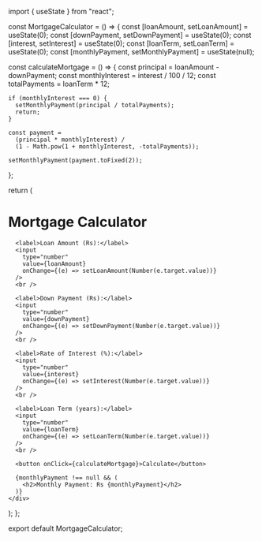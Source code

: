 import { useState } from "react";

const MortgageCalculator = () => {
  const [loanAmount, setLoanAmount] = useState(0);
  const [downPayment, setDownPayment] = useState(0);
  const [interest, setInterest] = useState(0);
  const [loanTerm, setLoanTerm] = useState(0);
  const [monthlyPayment, setMonthlyPayment] = useState(null);

  const calculateMortgage = () => {
    const principal = loanAmount - downPayment;
    const monthlyInterest = interest / 100 / 12;
    const totalPayments = loanTerm * 12;

    if (monthlyInterest === 0) {
      setMonthlyPayment(principal / totalPayments);
      return;
    }

    const payment =
      (principal * monthlyInterest) /
      (1 - Math.pow(1 + monthlyInterest, -totalPayments));

    setMonthlyPayment(payment.toFixed(2));
  };

  return (
    <div>
      <h1>Mortgage Calculator</h1>

      <label>Loan Amount (Rs):</label>
      <input
        type="number"
        value={loanAmount}
        onChange={(e) => setLoanAmount(Number(e.target.value))}
      />
      <br />

      <label>Down Payment (Rs):</label>
      <input
        type="number"
        value={downPayment}
        onChange={(e) => setDownPayment(Number(e.target.value))}
      />
      <br />

      <label>Rate of Interest (%):</label>
      <input
        type="number"
        value={interest}
        onChange={(e) => setInterest(Number(e.target.value))}
      />
      <br />

      <label>Loan Term (years):</label>
      <input
        type="number"
        value={loanTerm}
        onChange={(e) => setLoanTerm(Number(e.target.value))}
      />
      <br />

      <button onClick={calculateMortgage}>Calculate</button>

      {monthlyPayment !== null && (
        <h2>Monthly Payment: Rs {monthlyPayment}</h2>
      )}
    </div>
  );
};

export default MortgageCalculator;
